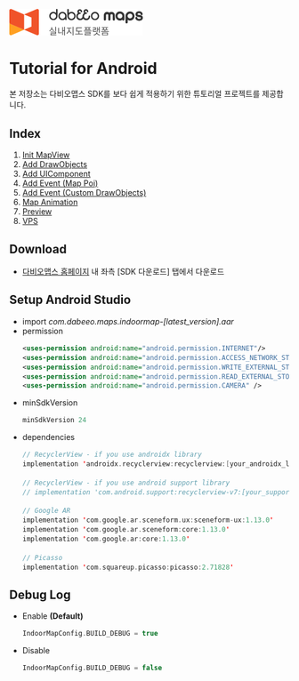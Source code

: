 <img src="/image/logo.png" width="240" height="47.5"></img>
# Tutorial for Android

본 저장소는 다비오맵스 SDK를 보다 쉽게 적용하기 위한 튜토리얼 프로젝트를 제공합니다.


## Index

1. [Init MapView](/IndoorTutorialProject/app/src/main/java/com/dabeeo/indoor/sample/view/basic/)
2. [Add DrawObjects](/IndoorTutorialProject/app/src/main/java/com/dabeeo/indoor/sample/view/drawobjects/)
3. [Add UIComponent](/IndoorTutorialProject/app/src/main/java/com/dabeeo/indoor/sample/view/uicomponent/)
4. [Add Event (Map Poi)](/IndoorTutorialProject/app/src/main/java/com/dabeeo/indoor/sample/view/event/)
5. [Add Event (Custom DrawObjects)](/IndoorTutorialProject/app/src/main/java/com/dabeeo/indoor/sample/view/event/)
6. [Map Animation](/IndoorTutorialProject/app/src/main/java/com/dabeeo/indoor/sample/view/animation/)
7. [Preview](/IndoorTutorialProject/app/src/main/java/com/dabeeo/indoor/sample/view/navigation/)
8. [VPS](/IndoorTutorialProject/app/src/main/java/com/dabeeo/indoor/sample/view/vps/)


## Download
- [다비오맵스 홈페이지](https://indoor.dabeeomaps.com/service/android?) 내 좌측 [SDK 다운로드] 탭에서 다운로드


## Setup Android Studio
- import *com.dabeeo.maps.indoormap-[latest_version].aar*
- permission
	```xml
    <uses-permission android:name="android.permission.INTERNET"/>  
    <uses-permission android:name="android.permission.ACCESS_NETWORK_STATE"/>
    <uses-permission android:name="android.permission.WRITE_EXTERNAL_STORAGE" />
    <uses-permission android:name="android.permission.READ_EXTERNAL_STORAGE" />
    <uses-permission android:name="android.permission.CAMERA" />
	```
- minSdkVersion
	```kotlin
    minSdkVersion 24
	```
- dependencies
	```kotlin
    // RecyclerView - if you use androidx library 
    implementation 'androidx.recyclerview:recyclerview:[your_androidx_library_version]'  
    
    // RecyclerView - if you use android support library  
    // implementation 'com.android.support:recyclerview-v7:[your_support_library_version]'  
      
    // Google AR  
    implementation 'com.google.ar.sceneform.ux:sceneform-ux:1.13.0'  
    implementation 'com.google.ar.sceneform:core:1.13.0'  
    implementation 'com.google.ar:core:1.13.0'  
      
    // Picasso  
    implementation 'com.squareup.picasso:picasso:2.71828'
	```


## Debug Log
- Enable **(Default)**
	```kotlin
    IndoorMapConfig.BUILD_DEBUG = true
	```
- Disable
	```kotlin
    IndoorMapConfig.BUILD_DEBUG = false
	```

